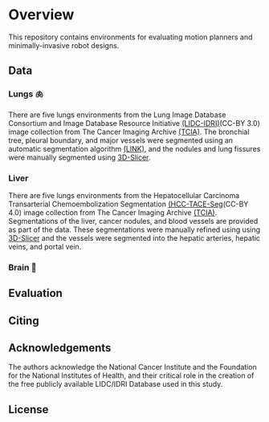 # Overview

This repository contains environments for evaluating motion planners and minimally-invasive robot designs.

## Data

### Lungs :lungs:

There are five lungs environments from the Lung Image Database Consortium and Image Database Resource Initiative [(LIDC-IDRI)][2](CC-BY 3.0) image collection from The Cancer Imaging Archive [(TCIA)][2]. The bronchial tree, pleural boundary, and major vessels were segmented using an automatic segmentation algorithm [(LINK)][3], and the nodules and lung fissures were manually segmented using [3D-Slicer][4]. 

[1]: <https://wiki.cancerimagingarchive.net/display/Public/LIDC-IDRI> "LIDC-IDRI"
[2]: <https://www.cancerimagingarchive.net/> "TCIA"
[3]: <https://github.com/UNC-Robotics/lung-segmentation> "LINK"
[4]: <https://www.slicer.org/> "3D-Slicer"

### Liver

There are five lungs environments from the Hepatocellular Carcinoma Transarterial Chemoembolization Segmentation [(HCC-TACE-Seg][2](CC-BY 4.0) image collection from The Cancer Imaging Archive [(TCIA)][2]. Segmentations of the liver, cancer nodules, and blood vessels are provided as part of the data. These segmentations were manually refined using using [3D-Slicer][3] and the vessels were segmented into the hepatic arteries, hepatic veins, and portal vein.

[1]: <https://wiki.cancerimagingarchive.net/pages/viewpage.action?pageId=70230229> "HCC-TACE-Seg"
[2]: <https://www.cancerimagingarchive.net/> "TCIA"
[3]: <https://www.slicer.org/> "3D-Slicer"

### Brain :brain:

## Evaluation

## Citing

## Acknowledgements

The authors acknowledge the National Cancer Institute and the Foundation for the National Institutes of Health, and their critical role in the creation of the free publicly available LIDC/IDRI Database used in this study.

## License


